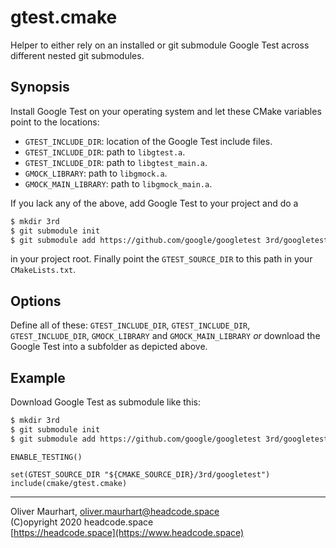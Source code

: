 # gtest.cmake

Helper to either rely on an installed or git submodule Google Test across different nested git submodules.


## Synopsis

Install Google Test on your operating system and let these CMake variables point to the locations:

* `GTEST_INCLUDE_DIR`: location of the Google Test include files.
* `GTEST_INCLUDE_DIR`: path to `libgtest.a`.
* `GTEST_INCLUDE_DIR`: path to `libgtest_main.a`.
* `GMOCK_LIBRARY`: path to `libgmock.a`.
* `GMOCK_MAIN_LIBRARY`: path to `libgmock_main.a`.

If you lack any of the above, add Google Test to your project and do a 
```bash
$ mkdir 3rd
$ git submodule init
$ git submodule add https://github.com/google/googletest 3rd/googletest
```
in your project root. Finally point the `GTEST_SOURCE_DIR` to this path in your `CMakeLists.txt`.


## Options


Define all of these: `GTEST_INCLUDE_DIR`, `GTEST_INCLUDE_DIR`, `GTEST_INCLUDE_DIR`, `GMOCK_LIBRARY` and 
`GMOCK_MAIN_LIBRARY` *or* download the Google Test into a subfolder as depicted above.


## Example

Download Google Test as submodule like this:

```bash
$ mkdir 3rd
$ git submodule init
$ git submodule add https://github.com/google/googletest 3rd/googletest
```

```
ENABLE_TESTING()

set(GTEST_SOURCE_DIR "${CMAKE_SOURCE_DIR}/3rd/googletest")
include(cmake/gtest.cmake)
```


---

Oliver Maurhart, <oliver.maurhart@headcode.space>  
(C)opyright 2020 headcode.space  
[https://headcode.space](https://www.headcode.space)
